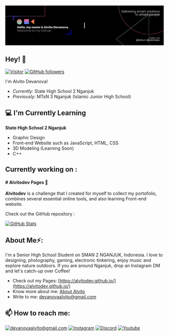 ![Alvito Devanova Banner Image](./banner.png)
<!-- <h2 align='center'>AlvitoDevanova @ Alvitodev</h2>
<p align='center'><b>Student of Senior High School 2 at nganjuk</b></p> -->

<h2>Hey! 👋</h2>

[![Visitor](https://visitor-badge.laobi.icu/badge?page_id=alvitodev.alvitodev)](https://github.com/alvitodev) [![GitHub followers](https://img.shields.io/github/followers/alvitodev.svg?style=social&label=Follow)](https://github.com/alvitodev?tab=followers)

I'm Alvito Devanova! 
- <i>Currently:</i> State High School 2 Nganjuk
- <i>Previously:</i> MTsN 3 Nganjuk (Islamic Junior High School)

<h2>💻 I'm Currently Learning</h2>

__State High School 2 Nganjuk__
- Graphic Design
- Front-end Website such as JavaScript, HTML, CSS
- 3D Modeling (Learning Soon)
- C++

<h2>Currently working on :</h2>

<h4># Alvitodev Pages 💯</h4>

__Alvitodev__ is a challenge that I created for myself to collect my portofolio, combines several essential online tools, and also learning Front-end website.

Check out the GitHub repository :

<div>
  <p>
    <a href="https://github.com/alvitodev/alvitodev.github.io">
      <img src="https://github-readme-stats.vercel.app/api/pin/?username=alvitodev&repo=alvitodev.github.io&show_owner=True" alt="GitHub Stats" />
    </a>
  </p>
</div>

<h2> About Me⚡:</h2>

I'm a Senior High School Student on SMAN 2 NGANJUK, Indonesia. I love to designing, photography, gaming, electronic tinkering, enjoy music and explore nature outdoors. If you are around Nganjuk, drop an Instagram DM and let's catch-up over Coffee!
 
- Check out my Pages: [https://alvitodev.github.io/](https://alvitodev.github.io/)
- Know more about me: [About Alvito](https://alvitodev.github.io/about)
- Write to me: [devanovaalvito@gmail.com](mailto:devanovaalvito@gmail.com)

<h2>📫 How to reach me:</h2>

<a href="mailto:devanovaalvito@gmail.com">![devanovaalvito@gmail.com](https://img.shields.io/badge/Gmail-D14836?style=for-the-badge&logo=gmail&logoColor=white)</a> <a href="https://www.instagram.com/alvitodev">![Instagram](https://img.shields.io/badge/Instagram-E4405F?style=for-the-badge&logo=instagram&logoColor=white)</a> <a href="https://discord.gg/esPpKPbzqC">![Discord](https://img.shields.io/badge/Discord-7289DA?style=for-the-badge&logo=discord&logoColor=white)</a> <a href="https://youtube.com/alvitodev">![Youtube](https://img.shields.io/badge/YouTube-FF0000?style=for-the-badge&logo=youtube&logoColor=white)</a>
